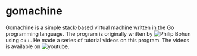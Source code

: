 # gomachine

Gomachine is a simple stack-based virtual machine written in the Go programming language. The program is originally written by ![Philip Bohun](https://github.com/pbohun) using c++. He made a series of tutorial videos on this program. The videos is available on ![youtube](https://youtu.be/BNXP0w4Ppto).
